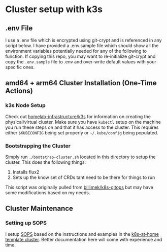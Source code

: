 # Cluster setup with k3s

## .env File

I use a .env file which is encrypted using git-crypt and is referenced in any script below. I have provided a .env.sample file which should show all the environment variables potentially needed for any of the following to function. If copying this repo, you may want to re-initialize git-crypt and copy the `.env.sample` file to .env and over-write default values with your specific ones.

## amd64 + arm64 Cluster Installation (One-Time Actions)

### k3s Node Setup

Check out [homelab-infrastructure/k3s](https://github.com/WRMilling/homelab-infrastructure/tree/master/k3s) for information on creating the physical/virtual cluster. Make sure you have `kubectl` setup on the machine you run these steps on and that it has access to the cluster. This requires either `$KUBECONFIG` being set properly or `~/.kube/config` being populated.

### Bootstrapping the Cluster

Simply run `./bootstrap-cluster.sh` located in this directory to setup the cluster. This does the following things:

1. Installs flux2
2. Sets up the know set of CRDs taht need to be there for things to run

This script was originally pulled from [billimek/k8s-gitops](https://github.com/billimek/k8s-gitops/blob/master/setup/bootstrap-cluster.sh) but may have some modifications based on my needs.

## Cluster Maintenance

### Setting up SOPS

I setup [SOPS](https://github.com/mozilla/sops) based on the instructions and examples in the [k8s-at-home template cluster](https://github.com/k8s-at-home/template-cluster). Better documentation here will come with experience and time. 
